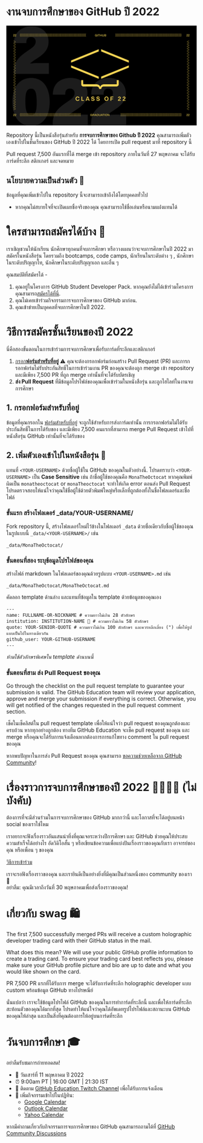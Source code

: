# งานจบการศึกษาของ GitHub ปี 2022

![2022-github-graduation-social-card-1](/assets/GHG_Blog_1.jpg)

Repository นี้เป็นหนังสือรุ่นสำหรับ **การจบการศึกษาของ Github ปี 2022** คุณสามารถเพิ่มตัวเองเข้าไปในชั้นเรียนของ GitHub ปี 2022 ได้ โดยการเปิด pull request มาที่ repository นี้

Pull request 7,500 อันแรกที่ได้ merge เข้า repository ภายในวันที่ 27 พฤษภาคม จะได้รับการ์ดที่ระลึก สติกเกอร์ และจดหมาย


## นโยบายความเป็นส่วนตัว 👀
ข้อมูลที่คุณเพิ่มเข้าไปใน repository นี้จะสามารถเข้าถึงได้โดยบุคคลทั่วไป

- หากคุณไม่สบายใจที่จะเปิดเผยชื่อจริงของคุณ คุณสามารถใช้ชื่อเล่นหรือนามแฝงแทนได้

# ใครสามารถสมัครได้บ้าง 📝
เราเชิญชวนให้นักเรียน นักศึกษาทุกคนที่จบการศึกษา หรือวางแผนว่าจะจบการศึกษาในปี 2022 มาสมัครในหนังสือรุ่น โดยรวมถึง bootcamps, code camps, นักเรียนในระดับต่าง ๆ , นักศึกษาในระดับปริญญาโท, นักศึกษาในระดับปริญญาเอก และอื่น ๆ

คุณสมบัติที่สมัครได้ -
1. คุณอยู่ในโครงการ GitHub Student Developer Pack. หากคุณยังไม่ได้เข้าร่วมโครงการ คุณสามารถ[สมัครได้ที่นี่](https://education.github.com/discount_requests/student_application?utm_source=2022-06-11-GitHubGraduation).
2. คุณไม่เคยเข้าร่วมกิจกรรมการจบการศึกษาของ GitHub มาก่อน.
3. คุณเข้าข่ายเป็นบุคคลที่จบการศึกษาในปี 2022.

# วิธีการสมัครชั้นเรียนของปี 2022
นี่คือสองขั้นตอนในการเข้าร่วมการจบการศึกษาเพื่อรับการ์ดที่ระลึกและสติกเกอร์

1. [กรอก**ฟอร์มสำหรับที่อยู่**](https://airtable.com/shrVMo8ItH4wjsO9f)
 ⚠️ คุณจะต้องกรอกฟอร์มก่อนสร้าง Pull Request (PR) และการกรอกฟอร์มไม่รับประกันสิทธิ์ในการเข้าร่วมงาน PR ของคุณจะต้องถูก merge เข้า repository และมีเพียง 7,500 PR ที่ถูก merge เท่านั้นที่จะได้รับบัตรเชิญ
2. **ส่ง Pull Request** ที่มีข้อมูลโปรไฟล์ของคุณเพื่อเข้าร่วมในหนังสือรุ่น และถูกไฮไลท์ในงานจบการศึกษา

## 1. กรอกฟอร์มสำหรับที่อยู่
ข้อมูลที่คุณกรอกใน [ฟอร์มสำหรับที่อยู่](https://airtable.com/shrVMo8ItH4wjsO9f) จะถูกใช้สำหรับการส่งการ์ดเท่านั้น การกรอกฟอร์มไม่ได้รับประกันสิทธิ์ในการได้รับของ และมีเพียง 7,500 คนแรกที่สามารถ merge Pull Request เข้าไปที่หนังสือรุ่น GitHub เท่านั้นที่จะได้รับของ

## 2. เพิ่มตัวเองเข้าไปในหนังสือรุ่น 🏫
แทนที่ `<YOUR-USERNAME>` ด้วยชื่อผู้ใช้ใน GitHub ของคุณในตัวอย่างนี้. โปรดทราบว่า `<YOUR-USERNAME>` เป็น **Case Sensitive** เช่น ถ้าชื่อผู้ใช้ของคุณคือ `MonaTheOctocat` หากคุณพิมพ์ผิดเป็น `monatheoctocat` or `monaTheoctocat` จะทำให้เกิด error ตอนส่ง Pull Request โปรดตรวจสอบให้แน่ใจว่าคุณใช้ชื่อผู้ใช้ด้วยตัวพิมพ์ใหญ่หรือเล็กที่ถูกต้องทั้งในชื่อโฟลเดอร์และชื่อไฟล์

### ขั้นแรก สร้างโฟลเดอร์ _data/YOUR-USERNAME/ 
Fork repository นี้, สร้างโฟลเดอร์ใหม่ไว้ข้างในโฟลเดอร์ `_data` ด้วยชื่อเดียวกับชื่อผู้ใช้ของคุณ ในรูปแบบนี้ `_data/<YOUR-USERNAME>/` เช่น

```
_data/MonaTheOctocat/
```
### ขั้นตอนที่สอง ระบุข้อมูลโปรไฟล์ของคุณ
สร้างไฟล์ markdown ในโฟลเดอร์ของคุณด้วยรูปแบบ `<YOUR-USERNAME>.md` เช่น

```
_data/MonaTheOctocat/MonaTheOctocat.md
```
คัดลอก template ด้านล่าง และแทนที่ข้อมูลใน template ด้วยข้อมูลของคุณเอง
```
---
name: FULLNAME-OR-NICKNAME # ความยาวไม่เกิน 28 ตัวอักษร
institution: INSTITUTION-NAME 🚩 # ความยาวไม่เกิน 58 ตัวอักษร
quote: YOUR-SENIOR-QUOTE # ความยาวไม่เกิน 100 ตักอักษร และควรหลีกเลี่ยง (") เพื่อให้รูปแบบเป็นไปในทางเดียวกัน
github_user: YOUR-GITHUB-USERNAME
---
```

_ห้ามใช้ตัวอักษรพิเศษใน template ด้านบนนี้_

### ขั้นตอนที่สาม ส่ง Pull Request ของคุณ
Go through the checklist on the pull request template to guarantee your submission is valid. The GitHub Education team will review your application, approve and merge your submission if everything is correct. Otherwise, you will get notified of the changes requested in the pull request comment section. 

เช็คในเช็คลิสต์ใน pull request template เพื่อให้แน่ใจว่า pull request ของคุณถูกต้องและครบถ้วน หากทุกอย่างถูกต้อง ทางทีม GitHub Education จะเช็ค pull request ของคุณ และ merge หรือคุณจะได้รับการแจ้งเตือนหากต้องการการแก้ไขทาง comment ใน pull request ของคุณ

หากพบปัญหาในการส่ง Pull Request ของคุณ คุณสามารถ [ขอความช่วยเหลือจาก GitHub Community](https://github.com/orgs/github-community/discussions/categories/github-education)!

# เรื่องราวการจบการศึกษาของปี 2022 👩‍🏫👨‍🏫 (ไม่บังคับ)

 ต้องการที่จะมีส่วนร่วมในการจบการศึกษาของ GitHub มากกว่านี้ และโอกาสที่จะได้อยู่บนหน้า social ของเราใช่ไหม

เราอยากจะฟังเรื่องราวอันแสนน่าทึ่งที่คุณเจอระหว่างปีการศึกษา และ GitHub ช่วยคุณให้ประสบความสำเร็จได้อย่างไร อัดวิดิโอสั้น ๆ หรือเขียนข้อความเพื่อแบ่งปันเรื่องราวของคุณกับเรา อาจารย์ของคุณ หรือเพื่อน ๆ ของคุณ

[วิธีการเข้าร่วม](https://drive.google.com/file/d/1AcgUKLXx6WIC5s4eanzOfj8EsiYHARrt/view?usp=sharing)

เราจะรอฟังเรื่องราวของคุณ และเรายินดีเป็นอย่างยิ่งที่มีคุณเป็นส่วนหนึ่งของ community ของเรา 💖  
อย่าลืม: คุณมีเวลาถึงวันที่ 30 พฤษภาคมเพื่อส่งเรื่องราวของคุณ!

# เกี่ยวกับ swag 🛍
The first 7,500 successfully merged PRs will receive a custom holographic developer trading card with their GitHub status in the mail. 

What does this mean? We will use your public GitHub profile information to create a trading card. To ensure your trading card best reflects you, please make sure your GitHub profile picture and bio are up to date and what you would like shown on the card.

PR 7,500 PR แรกที่ได้รับการ merge จะได้รับการ์ดที่ระลึก holographic developer แบบ custom พร้อมข้อมูล GitHub ทางไปรษณีย์

นั่นแปลว่า เราจะใช้ข้อมูลโปรไฟล์ GitHub ของคุณในการทำการ์ดที่ระลึกนี้ และเพื่อให้การ์ดที่ระลึกสะท้อนตัวของคุณได้มากที่สุด โปรดทำให้แน่ใจว่าคุณได้อัพเดทรูปโปรไฟล์และสถานะบน GitHub ของคุณให้ล่าสุด และเป็นสิ่งที่คุณต้องการให้อยู่บนการ์ดที่ระลึก

# วันจบการศึกษา 🎓
อย่าลืมรับชมการถ่ายทอดสด! 

- 📆 วันเสาร์ที่ 11 พฤษภาคม ปี 2022
- ⏰ 9:00am PT | 16:00 GMT | 21:30 IST
- 📍 ติดตาม [GitHub Education Twitch Channel](https://twitch.tv/githubeducation) เพื่อได้รับการแจ้งเดือน
- 📎 เพิ่มกิจกรรมเข้าไปในปฏิทิน:
  - [Google Calendar](https://calendar.google.com/calendar/render?action=TEMPLATE&dates=20220611T160000Z%2F20220611T180000Z&details=&location=https%3A%2F%2Fwww.twitch.tv%2Fgithubeducation&text=%F0%9F%8E%89%F0%9F%8E%8A%20GitHub%20Graduation%202022%20%F0%9F%8E%89%F0%9F%8E%8A)
  - [Outlook Calendar](https://outlook.live.com/calendar/0/deeplink/compose?allday=false&body=&enddt=2022-06-11T18%3A00%3A00%2B00%3A00&location=https%3A%2F%2Fwww.twitch.tv%2Fgithubeducation&path=%2Fcalendar%2Faction%2Fcompose&rru=addevent&startdt=2022-06-11T16%3A00%3A00%2B00%3A00&subject=%F0%9F%8E%89%F0%9F%8E%8A%20GitHub%20Graduation%202022%20%F0%9F%8E%89%F0%9F%8E%8A)
  - [Yahoo Calendar](https://calendar.yahoo.com/?desc=&dur=&et=20220611T180000Z&in_loc=https%3A%2F%2Fwww.twitch.tv%2Fgithubeducation&st=20220611T160000Z&title=%F0%9F%8E%89%F0%9F%8E%8A%20GitHub%20Graduation%202022%20%F0%9F%8E%89%F0%9F%8E%8A&v=60)


หากมีคำถามเกี่ยวกับกิจกรรมการจบการศึกษาของ GitHub คุณสามารถถามได้ที่ [GitHub Community Discussions](https://github.com/orgs/github-community/discussions/categories/github-education)
